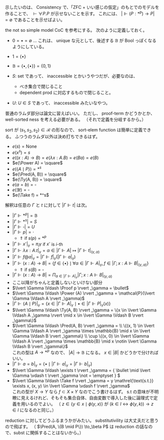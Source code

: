 示したいのは、 Consistency で、「ZFC + いい感じの仮定」のもとでのモデルを作ることで、
$\vdash \forall P. P$ が示せないことを示す。
これには、 $\lvert \Vdash (P: *^p) \to P \rvert = \emptyset$ であることを示せばよい。

the not so simple model CoC を参考にする。
次のように定義しておく。
- $0 = \bullet = \emptyset$ ... これは、 unique な元として、後述する $\mathbb{B}$ が Bool っぽくなるようにしている。
- $1 = \{ \bullet \}$
- $\mathbb{B} = \{ \bullet, \{\bullet \} \} = \{0, 1\}$

- $S$: set であって、 inaccessible とかいうやつだが、必要なのは、
  - べき集合で閉じること
  - dependent prod に対応するもので閉じること。
- $U$: $U \in S$ であって、 inaccessible みたいなやつ。

普通のラムダ部分は論文に習えばいい。
ただし、 proof-term かどうかとか、 well-sorted ness を考える必要がある。
（それで定義を分岐するから。）

sort が $(s_1, s_2, s_2) \in \mathcal{R}$ の形なので、 sort-elem function は簡単に定義できる。
ふつうのラムダ以外は決め打ちできるはず。
- $e(s) = \text{None}$
- $e(x^s) = s$
- $e((x: A) \to B) = e(\lambda x: A. B) = e(B a) = e(B)$
- $e(\Power A) = \square$
- $e(\{A \mid P\}) = *^s$
- $e(\Pred(A, B)) = \square$
- $e(\Ty(A, B)) = \square$
- $e(a = b) = \square$
- $e(\exists t) = \square$
- $e(\Take f) = *^s$

解釈は任意の $\Gamma$ と $t$ に対して $\lvert \Gamma \Vdash t \rvert$ は次。
- $\lvert \Gamma \Vdash *^p \rvert = \mathbb{B}$
- $\lvert \Gamma \Vdash *^s \rvert = S$
- $\lvert \Gamma \Vdash \square \rvert = U$
- $\lvert \Gamma \Vdash p \rvert = \cdot$
  - $\Uparrow$ if $s(p) = *^p$
- $\lvert \Gamma \Vdash x^\square \rvert _\gamma = \pi_i \gamma$ if $x^\square$ is $i$-th
- $\lvert \Gamma \Vdash \lambda x: A. t \rvert _\gamma = \alpha \in \lvert \Gamma \Vdash A \rvert \mapsto \lvert \Gamma \Vdash t \rvert _{(\gamma, \alpha)}$
- $\lvert \Gamma \Vdash f @ a  \rvert _\gamma = \lvert \Gamma \Vdash f \rvert _\gamma (\lvert \Gamma \Vdash a \rvert _\gamma)$
- $\lvert \Gamma \Vdash (x: A) \to B \rvert = \{f \in \{ \bullet \} \mid \forall \alpha \in \lvert \Gamma \Vdash A \rvert _\gamma , f \in \lvert \Gamma; x: A \Vdash B \rvert _{(\gamma, \alpha)} \}$
  - $\Uparrow$ if $s(B) = \square$
- $\lvert \Gamma \Vdash (x: A) \to B \rvert = \Pi_{\alpha \in \lvert \Gamma \Vdash A \rvert _\gamma} \lvert \Gamma; x: A \Vdash B \rvert _{(\gamma, \alpha)}$
- ここ以降がちゃんと定義しないといけない部分
- $\lvert \Gamma \Vdash \Proof p \rvert _\gamma = \bullet$
- $\lvert \Gamma \Vdash \Power (A) \rvert _\gamma = \mathcal{P}(\lvert \Gamma \Vdash A \rvert _\gamma)$
- $\lvert \Gamma \Vdash \{A \mid P\} \rvert _\gamma = \{x \in \lvert \Gamma \Vdash A \rvert _\gamma \mid \bullet \in \lvert \Gamma \Vdash P \rvert _\gamma (x) \}$
- $\lvert \Gamma \Vdash \Ty(A, B) \rvert _\gamma = \{x \in \lvert \Gamma \Vdash A _\gamma \rvert \mid x \in \lvert \Gamma \Vdash B \rvert _\gamma\}$
- $\lvert \Gamma \Vdash \Pred(A, B) \rvert _\gamma =
  \\ \{(x, 1) \in \lvert \Gamma \Vdash A \rvert _\gamma \times \mathbb{B} \mid x \in \lvert \Gamma \Vdash B \rvert _\gamma\} \\
  \cup \{(x, 0) \in \lvert \Gamma \Vdash A \rvert _\gamma \times \mathbb{B} \mid x \notin \lvert \Gamma \Vdash B \rvert _\gamma\}$
  <br> これの型は $A \to *^p$ なので、 $\lvert A \rvert \to \mathbb{B}$ になる。 $x \in \lvert B \rvert$ かどうかで分ければいい。
- $\lvert \Gamma \Vdash a = b \rvert _\gamma = \{\bullet \mid \lvert \Gamma \Vdash a \rvert _\gamma = \lvert \Gamma \Vdash b \rvert _\gamma\}$
- $\lvert \Gamma \Vdash \exists t \rvert _\gamma = \{ \bullet \mid \lvert \Gamma \vdash t \rvert _\gamma \not = \emptyset \} $
- $\lvert \Gamma \Vdash \Take f \rvert _\gamma = y \mathrel{\text{s.t.}} \exists x, (x, y) \in \lvert \Gamma \vdash f \rvert _\gamma$
  <br> これの型が $X \to Y$ なら $f \subset X \times Y$ なのでこう書けるはず。
  $\text{s.t}$ の意味が不明瞭に見えるけれど、そもそも集合自体、自由変数で導入した後に論理式で定義を用いるのでよい。
  （ $z \in \{y \in x \mid \phi(y, x)\}$ が $(k \in l \leftrightarrow \phi(y, k)) \rightarrow z \in l$  になるのと同じ。）

reduction に対してどうふるまうかがみたい。
substitutivility は大丈夫だと思うので飛ばす。
（ $\Pred(A, \{B \mid P\}) \to_\beta P$ は reduction の話なので、subst に関係することはないから。）
